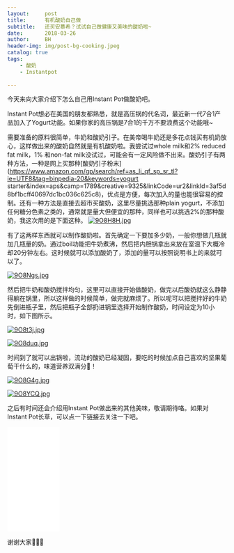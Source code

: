 ```yaml
---
layout:     post
title:      有机酸奶自己做
subtitle:   还买安慕希？试试自己做健康又美味的酸奶啦~
date:       2018-03-26
author:     BH
header-img: img/post-bg-cooking.jpeg
catalog: true
tags:
    - 酸奶
    - Instantpot
    
---
```


今天来向大家介绍下怎么自己用Instant Pot做酸奶吧。

Instant Pot想必在美国的朋友都熟悉，就是高压锅的代名词，最近新一代7合1产品加入了Yogurt功能。如果你家的高压锅是7合1的千万不要浪费这个功能哦~

需要准备的原料很简单，牛奶和酸奶引子。在美帝喝牛奶还是多花点钱买有机奶放心，这样做出来的酸奶自然就是有机酸奶啦。我尝试过whole milk和2% reduced fat milk，1% 和non-fat milk没试过，可能会有一定风险做不出来。酸奶引子有两种方法，一种是网上买那种[酸奶引子粉末](https://www.amazon.com/gp/search/ref=as_li_qf_sp_sr_tl?ie=UTF8&tag=binpedia-20&keywords=yogurt starter&index=aps&camp=1789&creative=9325&linkCode=ur2&linkId=3af5d8bf1bcff40697dc1bc036c625c8)，优点是方便，每次加入的量也能很容易的控制。还有一种方法是直接去超市买酸奶，这里尽量挑选那种plain yogurt，不添加任何糖分色素之类的，通常就是量大但便宜的那种，同样也可以挑选2%的那种酸奶，我这次用的是下面这种。
[![9O8H8H.jpg](https://s1.ax1x.com/2018/03/27/9O8H8H.jpg)](https://imgchr.com/i/9O8H8H)

有了这两样东西就可以制作酸奶啦。首先确定一下要加多少奶，一般你想做几瓶就加几瓶量的奶。通过boil功能把牛奶煮沸，然后把内胆锅拿出来放在室温下大概冷却20分钟左右。这时候就可以添加酸奶了，添加的量可以按照说明书上的来就可以了。

[![9O8Ngs.jpg](https://s1.ax1x.com/2018/03/27/9O8Ngs.jpg)](https://imgchr.com/i/9O8Ngs)

然后把牛奶和酸奶搅拌均匀，这里可以直接开始做酸奶，做完以后酸奶就这么静静得躺在锅里，所以这样做的时候简单，做完就麻烦了。所以呢可以把搅拌好的牛奶先倒进瓶子里，然后把瓶子全部扔进锅里选择开始制作酸奶，时间设定为10小时，如下图所示。

[![9O8t3j.jpg](https://s1.ax1x.com/2018/03/27/9O8t3j.jpg)](https://imgchr.com/i/9O8t3j)

[![9O8duq.jpg](https://s1.ax1x.com/2018/03/27/9O8duq.jpg)](https://imgchr.com/i/9O8duq)

时间到了就可以出锅啦，流动的酸奶已经凝固，要吃的时候加点自己喜欢的坚果葡萄干什么的，味道营养双满分💯！

[![9O8G4g.jpg](https://s1.ax1x.com/2018/03/27/9O8G4g.jpg)](https://imgchr.com/i/9O8G4g)

[![9O8YCQ.jpg](https://s1.ax1x.com/2018/03/27/9O8YCQ.jpg)](https://imgchr.com/i/9O8YCQ)

之后有时间还会介绍用Instant Pot做出来的其他美味，敬请期待咯。如果对Instant Pot长草，可以点一下链接去关注一下吧。

<iframe style="width:120px;height:240px;" marginwidth="0" marginheight="0" scrolling="no" frameborder="0" src="//ws-na.amazon-adsystem.com/widgets/q?ServiceVersion=20070822&OneJS=1&Operation=GetAdHtml&MarketPlace=US&source=ac&ref=qf_sp_asin_til&ad_type=product_link&tracking_id=binpedia-20&marketplace=amazon&region=US&placement=B00FLYWNYQ&asins=B00FLYWNYQ&linkId=6640b0f53b8d3189ac8aba4c69728560&show_border=false&link_opens_in_new_window=true&price_color=333333&title_color=0066c0&bg_color=ffffff">
    </iframe>
    
谢谢大家🙏🙏🙏

<div id="amzn-assoc-ad-401fb49a-e48d-4b49-aa39-1bbd65549fdf"></div><script async src="//z-na.amazon-adsystem.com/widgets/onejs?MarketPlace=US&adInstanceId=401fb49a-e48d-4b49-aa39-1bbd65549fdf"></script>
